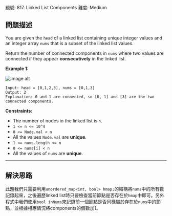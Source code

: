 題號: 817. Linked List Components
難度: Medium

## 問題描述

You are given the `head` of a linked list containing unique integer values and an integer array `nums` that is a subset of the linked list values.

Return the number of connected components in `nums` where two values are connected if they appear **consecutively** in the linked list.

**Example 1:**

![image alt](https://assets.leetcode.com/uploads/2021/07/22/lc-linkedlistcom1.jpg)

```
Input: head = [0,1,2,3], nums = [0,1,3]
Output: 2
Explanation: 0 and 1 are connected, so [0, 1] and [3] are the two connected components.
```


**Constraints:**

- The number of nodes in the linked list is `n`.
- `1 <= n <= 10^4`
- `0 <= Node.val < n`
- All the values `Node.val` are **unique**.
- `1 <= nums.length <= n`
- `0 <= nums[i] < n`
- All the values of `nums` are **unique**.

---
## 解決思路

此題我們只需要利用`unordered_map<int, bool> hmap;`的結構將`nums`中的所有數記錄起來，之後遍歷linked list時只要檢查當前節點是否存在於`hmap`中即可。另外程式中我們使用`bool inNums`來記錄前一個節點是否同樣屬於存在於`nums`中的節點，並根據相應情況將components的個數加1。


